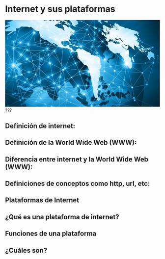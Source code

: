 # Internet y sus plataformas
![Alt text](PRUEBA.jpg)   
  ???
  
## Definición de internet:

## Definición de la World Wide Web (WWW):

## Diferencia entre internet y la World Wide Web (WWW):

## Definiciones de conceptos como http, url, etc:

## Plataformas de Internet

## ¿Qué es una plataforma de internet?

## Funciones de una plataforma

## ¿Cuáles son?
